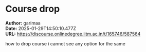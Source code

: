 # Course drop

**Author:** garimaa  
**Date:** 2025-01-29T14:50:10.477Z  
**URL:** https://discourse.onlinedegree.iitm.ac.in/t/165746/587564

how to drop course i cannot see any option for the same
